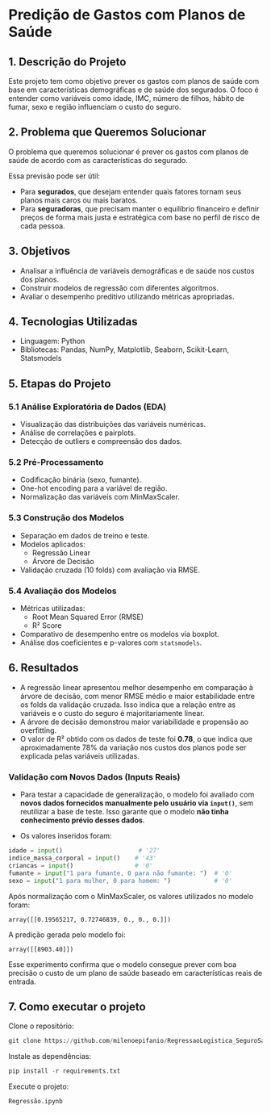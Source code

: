 # Predição de Gastos com Planos de Saúde

## 1. Descrição do Projeto
Este projeto tem como objetivo prever os gastos com planos de saúde com base em características demográficas e de saúde dos segurados. O foco é entender como variáveis como idade, IMC, número de filhos, hábito de fumar, sexo e região influenciam o custo do seguro.

## 2. Problema que Queremos Solucionar
O problema que queremos solucionar é prever os gastos com planos de saúde de acordo com as características do segurado. 

Essa previsão pode ser útil:
- Para **segurados**, que desejam entender quais fatores tornam seus planos mais caros ou mais baratos.
- Para **seguradoras**, que precisam manter o equilíbrio financeiro e definir preços de forma mais justa e estratégica com base no perfil de risco de cada pessoa.


## 3. Objetivos
- Analisar a influência de variáveis demográficas e de saúde nos custos dos planos.
- Construir modelos de regressão com diferentes algoritmos.
- Avaliar o desempenho preditivo utilizando métricas apropriadas.

## 4. Tecnologias Utilizadas
- Linguagem: Python
- Bibliotecas: Pandas, NumPy, Matplotlib, Seaborn, Scikit-Learn, Statsmodels

## 5. Etapas do Projeto

### 5.1 Análise Exploratória de Dados (EDA)
- Visualização das distribuições das variáveis numéricas.
- Análise de correlações e pairplots.
- Detecção de outliers e compreensão dos dados.

### 5.2 Pré-Processamento
- Codificação binária (sexo, fumante).
- One-hot encoding para a variável de região.
- Normalização das variáveis com MinMaxScaler.

### 5.3 Construção dos Modelos
- Separação em dados de treino e teste.
- Modelos aplicados:
  - Regressão Linear
  - Árvore de Decisão
- Validação cruzada (10 folds) com avaliação via RMSE.

### 5.4 Avaliação dos Modelos
- Métricas utilizadas:
  - Root Mean Squared Error (RMSE)
  - R² Score
- Comparativo de desempenho entre os modelos via boxplot.
- Análise dos coeficientes e p-valores com `statsmodels`.

## 6. Resultados

- A regressão linear apresentou melhor desempenho em comparação à árvore de decisão, com menor RMSE médio e maior estabilidade entre os folds da validação cruzada. Isso indica que a relação entre as variáveis e o custo do seguro é majoritariamente linear.
- A árvore de decisão demonstrou maior variabilidade e propensão ao overfitting.
- O valor de R² obtido com os dados de teste foi **0.78**, o que indica que aproximadamente 78% da variação nos custos dos planos pode ser explicada pelas variáveis utilizadas.

### Validação com Novos Dados (Inputs Reais)

- Para testar a capacidade de generalização, o modelo foi avaliado com **novos dados fornecidos manualmente pelo usuário via `input()`**, sem reutilizar a base de teste. Isso garante que o modelo **não tinha conhecimento prévio desses dados**.

- Os valores inseridos foram:

```python
idade = input()                     # '27'
indice_massa_corporal = input()    # '43'
criancas = input()                 # '0'
fumante = input("1 para fumante, 0 para não fumante: ")  # '0'
sexo = input("1 para mulher, 0 para homem: ")            # '0'
```
Após normalização com o MinMaxScaler, os valores utilizados no modelo foram:
```
array([[0.19565217, 0.72746839, 0., 0., 0.]])
```

A predição gerada pelo modelo foi:
```
array([[8903.40]])
```

Esse experimento confirma que o modelo consegue prever com boa precisão o custo de um plano de saúde baseado em características reais de entrada.

## 7. Como executar o projeto

Clone o repositório:
```python
git clone https://github.com/milenoepifanio/RegressaoLogistica_SeguroSaude.git
```
Instale as dependências:
```python
pip install -r requirements.txt
```
Execute o projeto:
```python
Regressão.ipynb
```